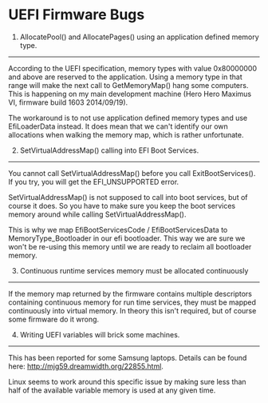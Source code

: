 UEFI Firmware Bugs
==================

1) AllocatePool() and AllocatePages() using an application defined memory type.
-------------------------------------------------------------------------------

According to the UEFI specification, memory types with value 0x80000000
and above are reserved to the application. Using a memory type in that
range will make the next call to GetMemoryMap() hang some computers. This
is happening on my main development machine (Hero Hero Maximus VI,
firmware build 1603 2014/09/19).

The workaround is to not use application defined memory types and use
EfiLoaderData instead. It does mean that we can't identify our own
allocations when walking the memory map, which is rather unfortunate.


2) SetVirtualAddressMap() calling into EFI Boot Services.
--------------------------------------------------------

You cannot call SetVirtualAddressMap() before you call ExitBootServices().
If you try, you will get the EFI_UNSUPPORTED error.

SetVirtualAddressMap() is not supposed to call into boot services, but
of course it does. So you have to make sure you keep the boot services
memory around while calling SetVirtualAddressMap().

This is why we map EfiBootServicesCode / EfiBootServicesData to
MemoryType_Bootloader in our efi bootloader. This way we are sure we
won't be re-using this memory until we are ready to reclaim all
bootloader memory.


3) Continuous runtime services memory must be allocated continuously
--------------------------------------------------------------------

If the memory map returned by the firmware contains multiple descriptors
containing continuous memory for run time services, they must be mapped
continuously into virtual memory. In theory this isn't required, but of
course some firmware do it wrong.


4) Writing UEFI variables will brick some machines.
---------------------------------------------------

This has been reported for some Samsung laptops. Details can be found
here: http://mjg59.dreamwidth.org/22855.html.

Linux seems to work around this specific issue by making sure less than
half of the available variable memory is used at any given time.
